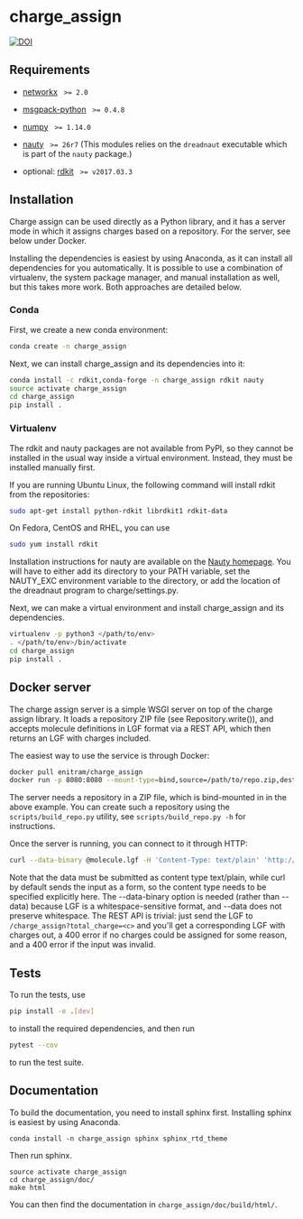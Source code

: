 # charge_assign
[![DOI](https://zenodo.org/badge/103553886.svg)](https://zenodo.org/badge/latestdoi/103553886)

## Requirements

* [networkx](http://networkx.github.io/) ` >= 2.0`
* [msgpack-python](https://pypi.python.org/pypi/msgpack-python) ` >= 0.4.8`
* [numpy](http://www.numpy.org) ` >= 1.14.0`
* [nauty](http://users.cecs.anu.edu.au/~bdm/nauty/) ` >= 26r7` (This modules relies on the `dreadnaut` executable which is part of the `nauty` package.)

* optional: [rdkit](https://pypi.python.org/pypi/rdkit) ` >= v2017.03.3`

## Installation

Charge assign can be used directly as a Python library, and it has a server
mode in which it assigns charges based on a repository. For the server, see
below under Docker.

Installing the dependencies is easiest by using Anaconda, as it can install all
dependencies for you automatically. It is possible to use a combination of
virtualenv, the system package manager, and manual installation as well, but
this takes more work. Both approaches are detailed below.

### Conda

First, we create a new conda environment:
```bash
conda create -n charge_assign
```

Next, we can install charge_assign and its dependencies into it:
```bash
conda install -c rdkit,conda-forge -n charge_assign rdkit nauty
source activate charge_assign
cd charge_assign
pip install .
```

### Virtualenv

The rdkit and nauty packages are not available from PyPI, so they cannot be
installed in the usual way inside a virtual environment. Instead, they must be
installed manually first.

If you are running Ubuntu Linux, the following command will install rdkit from
the repositories:

```bash
sudo apt-get install python-rdkit librdkit1 rdkit-data
```

On Fedora, CentOS and RHEL, you can use

```bash
sudo yum install rdkit
```

Installation instructions for nauty are available on the [Nauty
homepage](http://pallini.di.uniroma1.it/). You will have to either add its
directory to your PATH variable, set the NAUTY_EXC environment variable to
the directory, or add the location of the dreadnaut program
to charge/settings.py.

Next, we can make a virtual environment and install charge_assign and its
dependencies.

```bash
virtualenv -p python3 </path/to/env>
. </path/to/env>/bin/activate
cd charge_assign
pip install .
```

## Docker server

The charge assign server is a simple WSGI server on top of the charge assign
library. It loads a repository ZIP file (see Repository.write()), and accepts
molecule definitions in LGF format via a REST API, which then returns an LGF
with charges included.

The easiest way to use the service is through Docker:

```bash
docker pull enitram/charge_assign
docker run -p 8080:8080 --mount-type=bind,source=/path/to/repo.zip,destination=/home/charge_assign/repo.zip --name charge_assign_server enitram/charge_assign
```

The server needs a repository in a ZIP file, which is bind-mounted in in the
above example. You can create such a repository using the
`scripts/build_repo.py` utility, see `scripts/build_repo.py -h` for
instructions.

Once the server is running, you can connect to it through HTTP:

```bash
curl --data-binary @molecule.lgf -H 'Content-Type: text/plain' 'http://localhost:8080/charge_assign?total_charge=0'
```

Note that the data must be submitted as content type text/plain, while curl by
default sends the input as a form, so the content type needs to be specified
explicitly here. The --data-binary option is needed (rather than --data) because
LGF is a whitespace-sensitive format, and --data does not preserve whitespace.
The REST API is trivial: just send the LGF to `/charge_assign?total_charge=<c>`
and you'll get a corresponding LGF with charges out, a 400 error if no charges
could be assigned for some reason, and a 400 error if the input was invalid.

## Tests

To run the tests, use

```bash
pip install -e .[dev]
```

to install the required dependencies, and then run

```bash
pytest --cov
```

to run the test suite.

## Documentation

To build the documentation, you need to install sphinx first. Installing sphinx is easiest by using Anaconda.

```
conda install -n charge_assign sphinx sphinx_rtd_theme
```

Then run sphinx.

```
source activate charge_assign
cd charge_assign/doc/
make html
```

You can then find the documentation in `charge_assign/doc/build/html/`.
